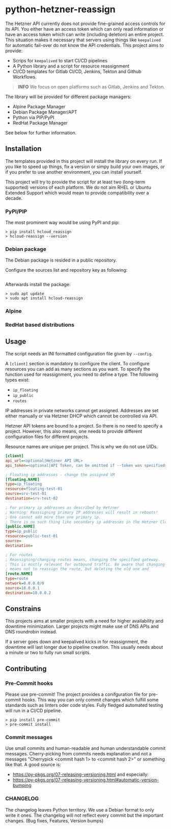 # python-hetzner-reassign

The Hetzner API currently does not provide fine-grained access controls for its API. You either have an access token
which can only read information or have an access token which can write (including deletion) an entire project.
This situation makes it necessary that servers using things like `keepalived` for automatic fail-over do not know the API
credentials.
This project aims to provide:
- Scrips for `keepalived` to start CI/CD pipelines
- A Python library and a script for resource reassignment
- CI/CD templates for Gitlab CI/CD, Jenkins, Tekton and Github Workflows.

> **INFO**
> We focus on open platforms such as Gitlab, Jenkins and Tekton.

The library will be provided for different package managers:
- Alpine Package Manager
- Debian Package Manager/APT
- Python via PIP/PyPI
- RedHat Package Manager

See below for further information.

## Installation

The templates provided in this project will install the library on every run. If you like to speed up things, fix a version
or simpy build your own images, or if you prefer to use another environment, you can install yourself.

This project will try to provide the script for at least two (long-term supported) versions of each platform.
We do not aim RHEL or Ubuntu Extended Support which would mean to provide compatibility over a decade.

### PyPI/PIP

The most prominent way would be using PyPI and pip:

```shell
> pip install hcloud_reassign
> hcloud-reassign --version
```

### Debian package

The Debian package is resided in a public repository.

Configure the sources list and repository key as following:
```shell
```

Afterwards install the package:
```shell
> sudo apt update
> sudo apt install hcloud-reassign
```

### Alpine

### RedHat based distributions

## Usage

The script needs an INI formatted configuration file given by `--config`.

A `[client]` section is mandatory to configure the client.
To configure resources you can add as many sections as you want. To specify the function used for reassignment, you need
to define a type. The following types exist:
- `ip_floating`
- `ip_public`
- `routes`

IP addresses in private networks cannot get assigned. Addresses are set either manually or via Hetzner DHCP which cannot
be controlled via API.

Hetzner API tokens are bound to a project. So there is no need to specify a project. However, this also means, one needs
to provide different configuration files for different projects.

Resource names are unique per project. This is why we do not use UIDs. 

```ini
[client]
api_url=<optional|Hetzner API URL>
api_token=<optional|API Token, can be omitted if --token was specified>

; Floating ip addresses - change the assigned VM
[floating.NAME]
type=ip_floating
resource=floating-test-01
source=srv-test-01
destination=srv-test-02

; For primary ip addresses as described by Hetzner
; Warning: Reassigning primary IP addresses will result in reboots!
; One cannot add more than one primary ip. 
; There is no such thing like secondary ip addresses in the Hetzner Cloud.
[public.NAME]
type=ip_public
resource=public-test-01
source=
destination=

; For routes
; Reassigning/changing routes means, changing the specified gateway.
; This is mostly relevant for outbound traffic. Be aware that changing the standard gateway
; means not to reassign the route, but deleting the old one and 
[route.NAME]
type=route
network=0.0.0.0/0
source=10.0.0.1
destination=10.0.0.2
```

## Constrains

This projects aims at smaller projects with a need for higher availability and downtime minimization.
Larger projects might make use of DNS APIs and DNS roundrobin instead.

If a server goes down and keepalived kicks in for reassignment, the downtime will last longer due to pipeline creation.
This usually needs about a minute or two to fully run small scripts.

## Contributing

### Pre-Commit hooks

Please use pre-commit!
The project provides a conifguration file for pre-commit hooks. This way you can only commit changes which fulfill some
standards such as linters oder code styles.
Fully fledged automated testing will run in a CI/CD pipeline.

```shell
> pip install pre-commit
> pre-commit install
```

### Commit messages

Use small commits and human-readable and human understandable commit messages. Cherry-picking from commits needs
explanation and not a messages "Cherrypick <commit hash 1> to <commit hash 2>" or something like that.
A good source is:
- https://py-pkgs.org/07-releasing-versioning.html
and especially:
- https://py-pkgs.org/07-releasing-versioning.html#automatic-version-bumping


### CHANGELOG

The changelog leaves Python territory. We use a Debian format to only write it ones.
The changelog will not reflect every commit but the important changes. (Bug fixes, Features, Version bumps)
